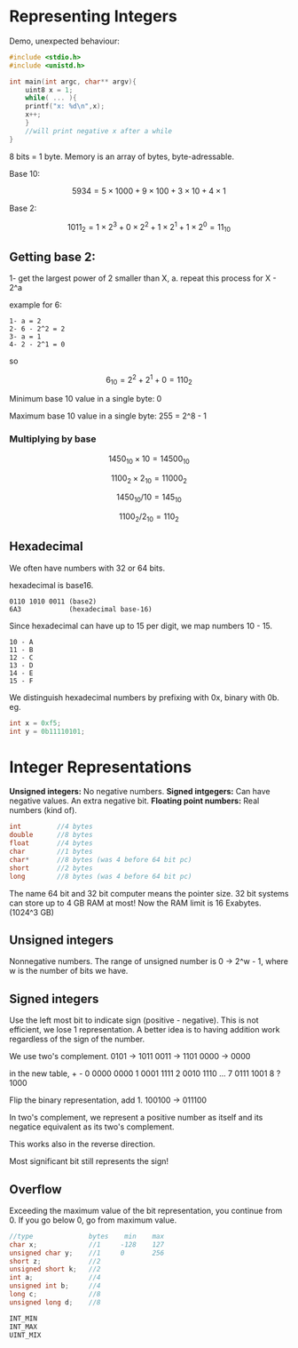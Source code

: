# Representing Integers

Demo, unexpected behaviour:
```c
#include <stdio.h>
#include <unistd.h>

int main(int argc, char** argv){
    uint8 x = 1;
    while( ... ){
    printf("x: %d\n",x);
    x++;
    }
    //will print negative x after a while
}
```

8 bits = 1 byte.
Memory is an array of bytes, byte-adressable.

Base 10:

```math
5 9 3 4
= 5\times1000 + 9\times100 + 3\times10 + 4\times1
```
Base 2:

```math
1011_2
= 1\times 2^3 + 0\times2^2 + 1 \times2^1 + 1\times 2^0
= 11_{10}
```
## Getting base 2:
1- get the largest power of 2 smaller than X, a.
repeat this process for X - 2^a

example for 6:

```
1- a = 2
2- 6 - 2^2 = 2
3- a = 1
4- 2 - 2^1 = 0
```

so

```math
6_{10} = 2^2 + 2^1 + 0 = 110_2
```

Minimum base 10 value in a single byte: 0

Maximum base 10 value in a single byte: 255 = 2^8 - 1

### Multiplying by base

```math
1450_{10} \times 10 = 14500_{10}
```

```math
1100_2 \times 2_{10} = 11000_2
```

```math
1450_{10} / 10 = 145_{10}
```

```math
1100_2 / 2_{10} = 110_2

```

## Hexadecimal

We often have numbers with 32 or 64 bits.

hexadecimal is base16.

```
0110 1010 0011 (base2)
6A3            (hexadecimal base-16)
```

Since hexadecimal can have up to 15 per digit, we map numbers 10 - 15.

```
10 - A
11 - B
12 - C
13 - D
14 - E
15 - F
```

We distinguish hexadecimal numbers by prefixing with 0x, binary with 0b.
eg.

```c
int x = 0xf5;
int y = 0b11110101;
```

# Integer Representations
**Unsigned integers:** No negative numbers.
**Signed intgegers:** Can have negative values. An extra negative bit.
**Floating point numbers:** Real numbers (kind of).

```c
int         //4 bytes
double      //8 bytes
float       //4 bytes
char        //1 bytes
char*       //8 bytes (was 4 before 64 bit pc)
short       //2 bytes
long        //8 bytes (was 4 before 64 bit pc)
```

The name 64 bit and 32 bit computer means the pointer size. 32 bit systems can store up to 4 GB RAM at most!
Now the RAM limit is 16 Exabytes. (1024^3 GB)

## Unsigned integers
Nonnegative numbers.
The range of unsigned number is 0 -> 2^w - 1, where w is the number of bits we have.

## Signed integers
Use the left most bit to indicate sign (positive - negative). This is not efficient, we lose 1 representation. A better idea is to having addition work regardless of the sign of the number.

We use two's complement.
0101 -> 1011
0011 -> 1101
0000 -> 0000

in the new table,
    +       -
0   0000    0000
1   0001    1111
2   0010    1110
...
7   0111    1001
8   ?       1000

Flip the binary representation, add 1.
100100 -> 011100

In two's complement, we represent a positive number as itself and its negatice equivalent as its two's complement.

This works also in the reverse direction.

Most significant bit still represents the sign!

## Overflow

Exceeding the maximum value of the bit representation, you continue from 0. If you go below 0, go from maximum value.

```c
//type              bytes    min    max
char x;             //1     -128    127
unsigned char y;    //1     0       256
short z;            //2
unsigned short k;   //2
int a;              //4
unsigned int b;     //4
long c;             //8
unsigned long d;    //8

INT_MIN
INT_MAX
UINT_MIX
```